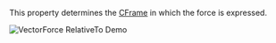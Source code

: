 This property determines the [CFrame](https://developer.roblox.com/en-us/api-reference/datatype/CFrame) in which the force is expressed.

![VectorForce RelativeTo Demo](https://developer.roblox.com/assets/5ff7c7eeb08361084bffdcb1/VectorForceRelativeTo3.gif)
